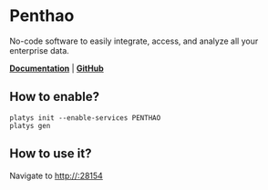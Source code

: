 # Penthao

No-code software to easily integrate, access, and analyze all your enterprise data.

**[Documentation](https://help.hitachivantara.com/Documentation/Pentaho/9.2/)** | **[GitHub](https://github.com/pentaho)**

## How to enable?

```
platys init --enable-services PENTHAO
platys gen
```

## How to use it?

Navigate to <http://:28154>
